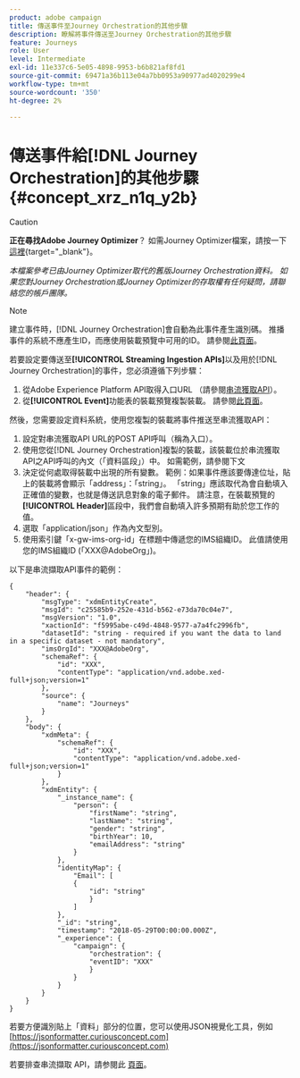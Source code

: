 ```yaml
---
product: adobe campaign
title: 傳送事件至Journey Orchestration的其他步驟
description: 瞭解將事件傳送至Journey Orchestration的其他步驟
feature: Journeys
role: User
level: Intermediate
exl-id: 11e337c6-5e05-4898-9953-b6b821af8fd1
source-git-commit: 69471a36b113e04a7bb0953a90977ad4020299e4
workflow-type: tm+mt
source-wordcount: '350'
ht-degree: 2%

---
```


# 傳送事件給[!DNL Journey Orchestration]的其他步驟 {#concept_xrz_n1q_y2b}



>[!CAUTION]
>
>**正在尋找Adobe Journey Optimizer**？ 如需Journey Optimizer檔案，請按一下[這裡](https://experienceleague.adobe.com/zh-hant/docs/journey-optimizer/using/ajo-home){target="_blank"}。
>
>
>_本檔案參考已由Journey Optimizer取代的舊版Journey Orchestration資料。 如果您對Journey Orchestration或Journey Optimizer的存取權有任何疑問，請聯絡您的帳戶團隊。_


>[!NOTE]
>
>建立事件時，[!DNL Journey Orchestration]會自動為此事件產生識別碼。 推播事件的系統不應產生ID，而應使用裝載預覽中可用的ID。 請參閱[此頁面](../event/previewing-the-payload.md)。

若要設定要傳送至&#x200B;**[!UICONTROL Streaming Ingestion APIs]**&#x200B;以及用於[!DNL Journey Orchestration]的事件，您必須遵循下列步驟：

1. 從Adobe Experience Platform API取得入口URL （請參閱[串流獲取API](https://experienceleague.adobe.com/docs/experience-platform/ingestion/streaming/overview.html?lang=zh-Hant)）。
1. 從&#x200B;**[!UICONTROL Event]**&#x200B;功能表的裝載預覽複製裝載。 請參閱[此頁面](../event/defining-the-payload-fields.md)。

然後，您需要設定資料系統，使用您複製的裝載將事件推送至串流獲取API：

1. 設定對串流獲取API URL的POST API呼叫（稱為入口）。
1. 使用您從[!DNL Journey Orchestration]複製的裝載，該裝載位於串流獲取API之API呼叫的內文（「資料區段」）中。 如需範例，請參閱下文
1. 決定從何處取得裝載中出現的所有變數。 範例：如果事件應該要傳達位址，貼上的裝載將會顯示「address」：「string」。 「string」應該取代為會自動填入正確值的變數，也就是傳送訊息對象的電子郵件。 請注意，在裝載預覽的&#x200B;**[!UICONTROL Header]**&#x200B;區段中，我們會自動填入許多預期有助於您工作的值。
1. 選取「application/json」作為內文型別。
1. 使用索引鍵「x-gw-ims-org-id」在標題中傳遞您的IMS組織ID。 此值請使用您的IMS組織ID (「XXX@AdobeOrg」)。

以下是串流擷取API事件的範例：

```
{
    "header": {
        "msgType": "xdmEntityCreate",
        "msgId": "c25585b9-252e-431d-b562-e73da70c04e7",
        "msgVersion": "1.0",
        "xactionId": "f5995abe-c49d-4848-9577-a7a4fc2996fb",
        "datasetId": "string - required if you want the data to land in a specific dataset - not mandatory",
        "imsOrgId": "XXX@AdobeOrg",
        "schemaRef": {
            "id": "XXX",
            "contentType": "application/vnd.adobe.xed-full+json;version=1"
        },
        "source": {
            "name": "Journeys"
        }
    },
    "body": {
        "xdmMeta": {
            "schemaRef": {
                "id": "XXX",
                "contentType": "application/vnd.adobe.xed-full+json;version=1"
            }
        },
        "xdmEntity": {
            "_instance_name": {
                "person": {
                    "firstName": "string",
                    "lastName": "string",
                    "gender": "string",
                    "birthYear": 10,
                    "emailAddress": "string"
                }
            },
            "identityMap": {
                "Email": [
                {
                    "id": "string"
                    }
                ]
            },
            "_id": "string",
            "timestamp": "2018-05-29T00:00:00.000Z",
            "_experience": {
                "campaign": {
                    "orchestration": {
                    "eventID": "XXX"
                    }
                }
            }
        }
    }
}
```

若要方便識別貼上「資料」部分的位置，您可以使用JSON視覺化工具，例如[https://jsonformatter.curiousconcept.com](https://jsonformatter.curiousconcept.com)

若要排查串流擷取 API，請参閱此 [頁面](https://experienceleague.adobe.com/docs/experience-platform/ingestion/streaming/troubleshooting.html?lang=zh-Hant)。
